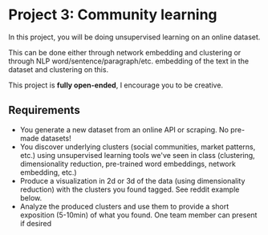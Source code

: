# Project 3: Community learning

In this project, you will be doing unsupervised learning on an online dataset.

This can be done either through network embedding and clustering or through NLP word/sentence/paragraph/etc. embedding of the text in the dataset and clustering on this.

This project is **fully open-ended**, I encourage you to be creative.

## Requirements

- You generate a new dataset from an online API or scraping. No pre-made datasets!
- You discover underlying clusters (social communities, market patterns, etc.) using unsupervised learning tools we've seen in class (clustering, dimensionality reduction, pre-trained word embeddings, network embedding, etc.)
- Produce a visualization in 2d or 3d of the data (using dimensionality reduction) with the clusters you found tagged. See reddit example below.
- Analyze the produced clusters and use them to provide a short exposition (5-10min) of what you found. One team member can present if desired
